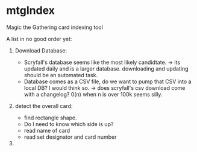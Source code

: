 # mtgIndex
Magic the Gathering card indexing tool


A list in no good order yet:

1. Download Database:
    - Scryfall's database seems like the most likely candidtate.
        -> its updated daily and is a larger database. downloading and updating should be an automated task.
    - Database comes as a CSV file, do we want to pump that CSV into a local DB? I would think so.
        -> does scryfall's csv download come with a changelog? 0(n) when n is over 100k seems silly.


2. detect the overall card:
    - find rectangle shape.
    - Do I need to know which side is up?
    - read name of card
    - read set designator and card number

3.
